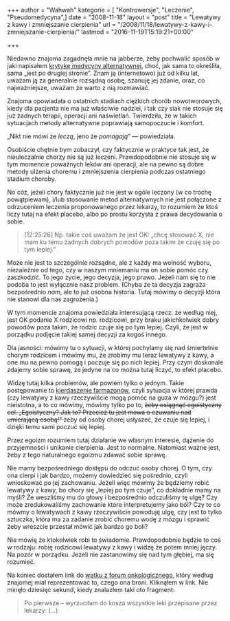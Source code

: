 +++
author = "Wahwah"
kategorie = [ "Kontrowersje", "Leczenie", "Pseudomedycyna",]
date = "2008-11-18"
layout = "post"
title = "Lewatywy z kawy i zmniejszanie cierpienia"
url = "/2008/11/18/lewatywy-z-kawy-i-zmniejszanie-cierpienia/"
lastmod = "2016-11-19T15:19:21+00:00"

+++

Niedawno znajoma zagadnęła mnie na jabberze, żeby pochwalić sposób w jaki napisałem [krytykę medycyny alternatywnej][1], choć, jak sama to określiła, sama „jest po drugiej stronie”. Znam ją (internetowo) już od kilku lat, uważam ją za generalnie rozsądną osobę, szanuję jej zdanie, oraz, co najważniejsze, uważam że warto z nią rozmawiać.

Znajoma opowiadała o ostatnich stadiach ciężkich chorób nowotworowych, kiedy dla pacjenta nie ma już właściwie nadziei, i tak czy siak nie stosuje się już żadnych terapii, operacji ani naświetlań. Twierdziła, że w takich sytuacjach metody alternatywne poprawiają samopoczucie i komfort.

„Nikt nie mówi że _leczą_, jeno że _pomagają_” — powiedziała.

<!--more-->

Osobiście chętnie bym zobaczył, czy faktycznie w praktyce tak jest, że nieuleczalnie chorzy nie są już leczeni. Prawdopodobnie nie stosuje się w tym momencie poważnych leków ani operacji, ale na pewno są dobre metody ulżenia choremu i zmniejszenia cierpienia podczas ostatniego stadium choroby.

No cóż, jeżeli chory faktycznie już nie jest w ogóle leczony (w co trochę powątpiewam), i/lub stosowanie metod alternatywnych nie jest połączone z odrzuceniem leczenia proponowanego przez lekarzy, to rozumiem że ktoś liczy tutaj na efekt placebo, albo po prostu korzysta z prawa decydowania o sobie.

> [12:25:26] <Automaciej> Np. takie coś uważam że jest OK: „chcę stosować X, nie mam ku temu żadnych dobrych powodów poza takim że czuję się po tym lepiej.&#8221;

Może nie jest to szczególnie rozsądne, ale z każdy ma wolność wyboru, niezależnie od tego, czy w naszym mniemaniu ma on sobie pomóc czy zaszkodzić. To jego życie, jego decyzja, jego prawo. Jeżeli nam się to nie podoba to jest wyłącznie nasz problem. (Chyba że ta decyzja zagraża bezpośrednio _nam_, ale to już osobna historia. Tutaj mówimy o decyzji która nie stanowi dla nas zagrożenia.)

W tym momencie znajoma powiedziała interesującą rzecz: że według niej, jest OK podanie X rodzicowi np. rodzicowi, przy braku jakichkolwiek dobry powodów poza takim, że rodzic czuje się po tym lepiej. Czyli, że jest w porządku podjęcie takiej samej decyzji za kogoś innego.

Dla jasności: mówimy tu o sytuacji, w której pochylamy się nad śmiertelnie chorym rodzicem i mówimy mu, że zrobimy mu teraz lewatywy z kawy, a one mu na pewno pomogą i poczuje się po nich lepiej. Przy czym doskonale zdajemy sobie sprawę, że jedyne na co można tutaj liczyć, to efekt placebo.

Widzę tutaj kilka problemów, ale powiem tylko o jednym. Takie postępowanie to [kierdaszenie farmazonów][2], czyli sytuacja w której prawda (czy lewatywy z kawy rzeczywiście mogą pomóc na guza w mózgu?) jest nieistotna, a to co mówimy, mówimy tylko po to, <span style="text-decoration: line-through;">żeby osiągnąć egoistyczny cel. „Egoistyczny? Jak to? Przecież tu jest mowa o czuwaniu nad umierającą osobą!” </span> żeby od osoby chorej usłyszeć, że czuje się lepiej, i dzięki temu sami poczuć się lepiej.

Przez egoizm rozumiem tutaj działanie we własnym interesie, dążenie do przyjemności i unikanie cierpienia. Jest to normalne. Natomiast ważne jest, żeby z tego naturalnego egoizmu zdawać sobie sprawę.

Nie mamy bezpośredniego dostępu do odczuć osoby chorej. O tym, czy ona cierpi i jak bardzo, możemy dowiedzieć się pośrednio, czyli wnioskować po jej zachowaniu. Jeżeli więc mówimy że będziemy robić lewatywy z kawy, bo chory się „lepiej po tym czuje”, co dokładnie mamy na myśli? Że weszliśmy mu do głowy i bezpośrednio odczuliśmy tę ulgę? Czy może zredukowaliśmy zachowanie które interpretujemy jako ból? Czy to co mówmy o lewatywach z kawy rzeczywiście powoduję ulgę, czy jest to tylko sztuczka, która ma za zadanie zrobić choremu wodę z mózgu i sprawić żeby wreszcie przestał mówić jak bardzo go boli?

Nie mówię że ktokolwiek robi to świadomie. Prawdopodobnie będzie to coś w rodzaju: robię rodzicowi lewatywy z kawy i widzę że potem mniej jęczy. Na pozór w porządku. Jeżeli nie zastanowimy się nad tym głębiej, ma się rozumieć.

Na koniec dostałem link do [wątku z forum onkologicznego][3], który według znajomej miał reprezentować to, czego ona broni. Kliknąłem w link. Nie minęło dziesięć sekund, kiedy znalazłem taki oto fragment:

> Po pierwsze &#8211; wyrzuciłam do kosza wszystkie leki przepisane przez lekarzy: (&#8230;)

<wzdech/>

 [1]: http://www.atopowe-zapalenie.pl/atopedia/Krytyka_medycyny_alternatywnej
 [2]: http://automaciej.jogger.pl/2008/11/10/o-farmazonow-kierdaszeniu/
 [3]: http://www.prosalute.info/forum/viewtopic.php?t=1376